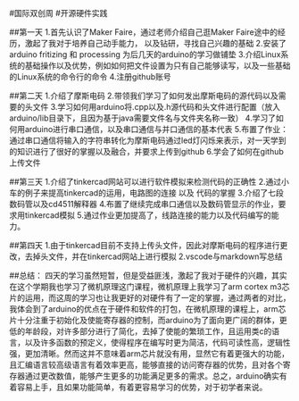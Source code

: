 #国际双创周
#开源硬件实践

##第一天
1.首先认识了Maker Faire，通过老师介绍自己逛Maker Faire途中的经历，激起了我对于培养自己动手能力， 以及钻研，寻找自己兴趣的基础
2.安装了arduino fritizing 和 processing 为后几天的arduino的学习做铺垫
3.介绍Linux系统的基础操作以及优势，例如如何把文件设置为只有自己能够读写，以及一些基础的Linux系统的命令行的命令
4.注册github账号

##第二天
1.介绍了摩斯电码
2.带领我们学习了如何发出摩斯电码的源代码以及需要的头文件
3.学习如何用arduino将.cpp以及.h源代码和头文件进行配置（放入arduino/lib目录下，且因为基于java需要文件名与文件夹名称一致）
4.学习了如何用arduino进行串口通信，以及串口通信与并口通信的基本代表
5.布置了作业：通过串口通信将输入的字符串转化为摩斯电码通过led灯闪烁来表示，对一天学到的知识进行了很好的掌握以及融合，并要求上传到github
6.学会了如何在github上传文件

##第三天
1.介绍了tinkercad网站可以进行软件模拟来检测代码的正确性
2.通过小车的例子来提高tinkercad的运用，电路图的连接 以及 代码的掌握
3.介绍了七段数码管以及cd4511解释器
4.布置了继续完成串口通信以及数码管显示的作业，要求用tinkercad模拟
5.通过作业更加提高了，线路连接的能力以及代码编写的能力。

##第四天
1.由于tinkercad目前不支持上传头文件，因此对摩斯电码的程序进行更改，去掉头文件，并在tinkercad网站上进行模拟
2.vscode与markdown写总结

##总结：
四天的学习虽然短暂，但是受益匪浅，激起了我对于硬件的兴趣，其实在这个学期我也学习了微机原理这门课程，微机原理上我学习了arm cortex m3芯片的运用，而这周的学习也让我更好的对硬件有了一定的掌握，通过两者的对比，我体会到了arduino的优点在于硬件和软件的打包，在微机原理的课程上，arm芯片十分注重于初始化及使能寄存器的控制，而arduino为了面向更广阔的群体，更低的年龄段，对许多部分进行了简化，去掉了使能的繁琐工作，且运用类c的语言，以及许多函数的预定义，使得程序在编写时更为简洁，代码可读性高，逻辑性强，更加清晰。然而这并不意味着arm芯片就没有用，显然它有着更强大的功能，且汇编语言较高级语言有着效率更高，能够直接的访问寄存器的优势，且对各个寄存器通过更改数值，能够产生更多的功能满足更多的需求。总之，arduino确实有着容易上手，且如果功能简单，有着更容易学习的优势，对于初学者来说。